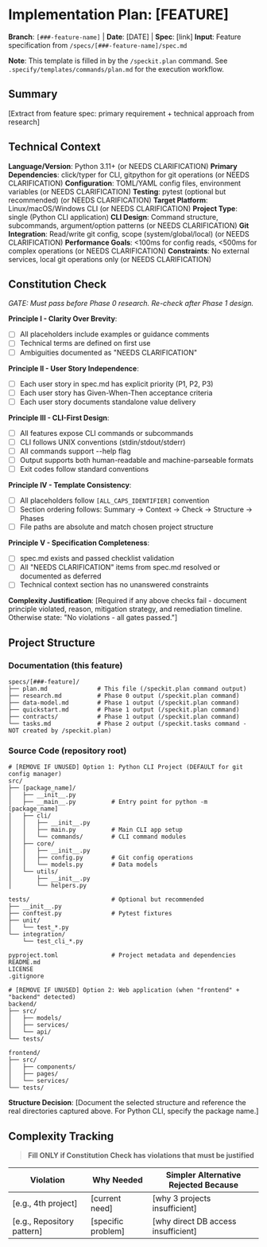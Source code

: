 # Implementation Plan: [FEATURE]

**Branch**: `[###-feature-name]` | **Date**: [DATE] | **Spec**: [link]
**Input**: Feature specification from `/specs/[###-feature-name]/spec.md`

**Note**: This template is filled in by the `/speckit.plan` command. See `.specify/templates/commands/plan.md` for the execution workflow.

## Summary

[Extract from feature spec: primary requirement + technical approach from research]

## Technical Context

<!--
  ACTION REQUIRED: Replace the content in this section with the technical details
  for the project. For Python CLI projects, ensure all fields are concrete.
-->

**Language/Version**: Python 3.11+ (or NEEDS CLARIFICATION)
**Primary Dependencies**: click/typer for CLI, gitpython for git operations (or NEEDS CLARIFICATION)
**Configuration**: TOML/YAML config files, environment variables (or NEEDS CLARIFICATION)
**Testing**: pytest (optional but recommended) (or NEEDS CLARIFICATION)
**Target Platform**: Linux/macOS/Windows CLI (or NEEDS CLARIFICATION)
**Project Type**: single (Python CLI application)
**CLI Design**: Command structure, subcommands, argument/option patterns (or NEEDS CLARIFICATION)
**Git Integration**: Read/write git config, scope (system/global/local) (or NEEDS CLARIFICATION)
**Performance Goals**: <100ms for config reads, <500ms for complex operations (or NEEDS CLARIFICATION)
**Constraints**: No external services, local git operations only (or NEEDS CLARIFICATION)

## Constitution Check

*GATE: Must pass before Phase 0 research. Re-check after Phase 1 design.*

**Principle I - Clarity Over Brevity**:

- [ ] All placeholders include examples or guidance comments
- [ ] Technical terms are defined on first use
- [ ] Ambiguities documented as "NEEDS CLARIFICATION"

**Principle II - User Story Independence**:

- [ ] Each user story in spec.md has explicit priority (P1, P2, P3)
- [ ] Each user story has Given-When-Then acceptance criteria
- [ ] Each user story documents standalone value delivery

**Principle III - CLI-First Design**:

- [ ] All features expose CLI commands or subcommands
- [ ] CLI follows UNIX conventions (stdin/stdout/stderr)
- [ ] All commands support --help flag
- [ ] Output supports both human-readable and machine-parseable formats
- [ ] Exit codes follow standard conventions

**Principle IV - Template Consistency**:

- [ ] All placeholders follow `[ALL_CAPS_IDENTIFIER]` convention
- [ ] Section ordering follows: Summary → Context → Check → Structure → Phases
- [ ] File paths are absolute and match chosen project structure

**Principle V - Specification Completeness**:

- [ ] spec.md exists and passed checklist validation
- [ ] All "NEEDS CLARIFICATION" items from spec.md resolved or documented as deferred
- [ ] Technical context section has no unanswered constraints

**Complexity Justification**: [Required if any above checks fail - document principle violated,
reason, mitigation strategy, and remediation timeline. Otherwise state: "No violations - all gates passed."]

## Project Structure

### Documentation (this feature)

```text
specs/[###-feature]/
├── plan.md              # This file (/speckit.plan command output)
├── research.md          # Phase 0 output (/speckit.plan command)
├── data-model.md        # Phase 1 output (/speckit.plan command)
├── quickstart.md        # Phase 1 output (/speckit.plan command)
├── contracts/           # Phase 1 output (/speckit.plan command)
└── tasks.md             # Phase 2 output (/speckit.tasks command - NOT created by /speckit.plan)
```

### Source Code (repository root)
<!--
  ACTION REQUIRED: Replace the placeholder tree below with the concrete layout
  for this feature. For Python CLI projects, use the standard Python package structure.
  Delete unused options and expand the chosen structure with real paths.
  The delivered plan must not include Option labels.
-->

```text
# [REMOVE IF UNUSED] Option 1: Python CLI Project (DEFAULT for git config manager)
src/
├── [package_name]/
│   ├── __init__.py
│   ├── __main__.py          # Entry point for python -m [package_name]
│   ├── cli/
│   │   ├── __init__.py
│   │   ├── main.py          # Main CLI app setup
│   │   └── commands/        # CLI command modules
│   ├── core/
│   │   ├── __init__.py
│   │   ├── config.py        # Git config operations
│   │   └── models.py        # Data models
│   └── utils/
│       ├── __init__.py
│       └── helpers.py

tests/                       # Optional but recommended
├── __init__.py
├── conftest.py              # Pytest fixtures
├── unit/
│   └── test_*.py
└── integration/
    └── test_cli_*.py

pyproject.toml               # Project metadata and dependencies
README.md
LICENSE
.gitignore

# [REMOVE IF UNUSED] Option 2: Web application (when "frontend" + "backend" detected)
backend/
├── src/
│   ├── models/
│   ├── services/
│   └── api/
└── tests/

frontend/
├── src/
│   ├── components/
│   ├── pages/
│   └── services/
└── tests/
```

**Structure Decision**: [Document the selected structure and reference the real
directories captured above. For Python CLI, specify the package name.]

## Complexity Tracking

> **Fill ONLY if Constitution Check has violations that must be justified**

| Violation | Why Needed | Simpler Alternative Rejected Because |
|-----------|------------|-------------------------------------|
| [e.g., 4th project] | [current need] | [why 3 projects insufficient] |
| [e.g., Repository pattern] | [specific problem] | [why direct DB access insufficient] |
